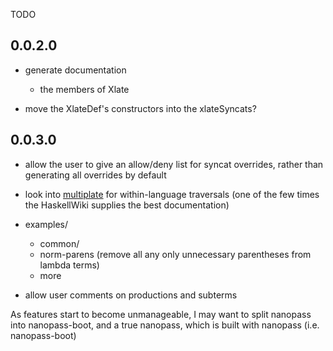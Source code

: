 TODO

## 0.0.2.0

* generate documentation
  * the members of Xlate


* move the XlateDef's constructors into the xlateSyncats?


## 0.0.3.0

* allow the user to give an allow/deny list for syncat overrides, rather than generating all overrides by default

* look into [multiplate](https://wiki.haskell.org/Multiplate) for within-language traversals
  (one of the few times the HaskellWiki supplies the best documentation)

* examples/
  * common/
  * norm-parens (remove all any only unnecessary parentheses from lambda terms)
  * more

* allow user comments on productions and subterms

As features start to become unmanageable, I may want to split nanopass into nanopass-boot, and a true nanopass, which is built with nanopass (i.e. nanopass-boot)